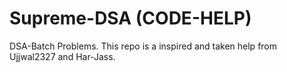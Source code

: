 # Supreme-DSA (CODE-HELP)
DSA-Batch Problems. 
This repo is a inspired and taken help from Ujjwal2327 and Har-Jass.
